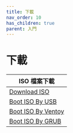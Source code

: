 ```yaml
---
title: 下載
nav_order: 10
has_children: true
parent: 入門
---
```



# 下載

| ISO 檔案下載 |
| --- |
| [Download ISO](https://samwhelp.github.io/note-about-fedoralinux/read/start/download/download_iso.html) |
| [Boot ISO By USB](https://samwhelp.github.io/note-about-fedoralinux/read/start/download/boot_iso_by_usb.html) |
| [Boot ISO By Ventoy](https://samwhelp.github.io/note-about-fedoralinux/read/start/download/boot_iso_by_ventoy.html) |
| [Boot ISO By GRUB](https://samwhelp.github.io/note-about-fedoralinux/read/start/download/boot_iso_by_grub.html) |
